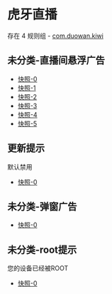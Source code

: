 # 虎牙直播

存在 4 规则组 - [com.duowan.kiwi](/src/apps/com.duowan.kiwi.ts)

## 未分类-直播间悬浮广告

- [快照-0](https://i.gkd.li/i/12901045)
- [快照-1](https://i.gkd.li/i/12901044)
- [快照-2](https://i.gkd.li/i/13395604)
- [快照-3](https://i.gkd.li/i/13395606)
- [快照-4](https://i.gkd.li/i/13417245)
- [快照-5](https://i.gkd.li/i/13401266)

## 更新提示

默认禁用

- [快照-0](https://i.gkd.li/i/13440833)

## 未分类-弹窗广告

- [快照-0](https://i.gkd.li/i/13625453)

## 未分类-root提示

您的设备已经被ROOT

- [快照-0](https://i.gkd.li/i/13536744)
